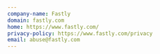 ```yaml
---
company-name: Fastly
domain: fastly.com
home: https://www.fastly.com/
privacy-policy: https://www.fastly.com/privacy
email: abuse@fastly.com
---
```




